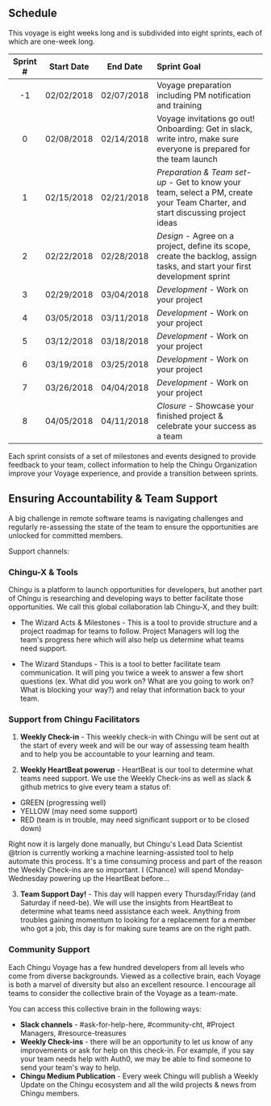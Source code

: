 ## Schedule

This voyage is eight weeks long and is subdivided into eight sprints, each of which are one-week long. 

| Sprint # | Start Date |  End Date  | Sprint Goal                              |
|:--------:|:----------:|:----------:|:-----------------------------------------|
|    -1    | 02/02/2018 | 02/07/2018 | Voyage preparation including PM notification and training |
|    0     | 02/08/2018 | 02/14/2018 | Voyage invitations go out! Onboarding: Get in slack, write intro, make sure everyone is prepared for the team launch              |
|    1     | 02/15/2018 | 02/21/2018 | *_Preparation & Team set-up_* - Get to know your team, select a PM, create your Team Charter, and start discussing project ideas |
|    2     | 02/22/2018 | 02/28/2018 | *_Design_* - Agree on a project, define its scope, create the backlog, assign tasks, and start your first development sprint |
|    3     | 02/29/2018 | 03/04/2018 | *_Development_* - Work on your project       |
|    4     | 03/05/2018 | 03/11/2018 | *_Development_* - Work on your project       |
|    5     | 03/12/2018 | 03/18/2018 | *_Development_* - Work on your project       |
|    6     | 03/19/2018 | 03/25/2018 | *_Development_* - Work on your project       |
|    7     | 03/26/2018 | 04/04/2018 | *_Development_* - Work on your project       |
|    8     | 04/05/2018 | 04/11/2018 | *_Closure_* - Showcase your finished project & celebrate your success as a team |

Each sprint consists of a set of milestones and events designed to provide feedback to your team, collect information to help the Chingu Organization improve your Voyage experience, and provide a transition between sprints.

## Ensuring Accountability & Team Support 

A big challenge in remote software teams is navigating challenges and regularly re-assessing the state of the team to ensure the opportunities are unlocked for committed members. 

Support channels: 

### Chingu-X & Tools 

Chingu is a platform to launch opportunities for developers, but another part of Chingu is researching and developing ways to better facilitate those opportunities. We call this global collaboration lab Chingu-X, and they built: 

* The Wizard Acts & Milestones - This is a tool to provide structure and a project roadmap for teams to follow. Project Managers will log the team's progress here which will also help us determine what teams need support. 

* The Wizard Standups - This is a tool to better facilitate team communication. It will ping you twice a week to answer a few short questions (ex. What did you work on? What are you going to work on? What is blocking your way?) and relay that information back to your team. 

### Support from Chingu Facilitators

1. **Weekly Check-in** - This weekly check-in with Chingu will be sent out at the start of every week and will be our way of assessing team health and to help you be accountable to your learning and team. 

2. **Weekly HeartBeat powerup** - HeartBeat is our tool to determine what teams need support. We use the Weekly Check-ins as well as slack & github metrics to give every team a status of: 

* GREEN (progressing well) 
* YELLOW (may need some support)
* RED (team is in trouble, may need significant support or to be closed down)

Right now it is largely done manually, but Chingu's Lead Data Scientist @trion is currently working a machine learning-assisted tool to help automate this process. It's a time consuming process and part of the reason the Weekly Check-ins are so important. I (Chance) will spend Monday-Wednesday powering up the HeartBeat before... 

3. **Team Support Day!** - This day will happen every Thursday/Friday (and Saturday if need-be). We will use the insights from HeartBeat to determine what teams need assistance each week. Anything from troubles gaining momentum to looking for a replacement for a member who got a job, this day is for making sure teams are on the right path. 

### Community Support

Each Chingu Voyage has a few hundred developers from all levels who come from diverse backgrounds. Viewed as a collective brain, each Voyage is both a marvel of diversity but also an excellent resource. I encourage all teams to consider the collective brain of the Voyage as a team-mate. 

You can access this collective brain in the following ways: 

* **Slack channels** - #ask-for-help-here, #community-cht, #Project Managers, #resource-treasures
* **Weekly Check-ins** - there will be an opportunity to let us know of any improvements or ask for help on this check-in. For example, if you say your team needs help with Auth0, we may be able to find someone to send your team's way to help. 
* **Chingu Medium Publication** - Every week Chingu will publish a Weekly Update on the Chingu ecosystem and all the wild projects & news from Chingu members. 